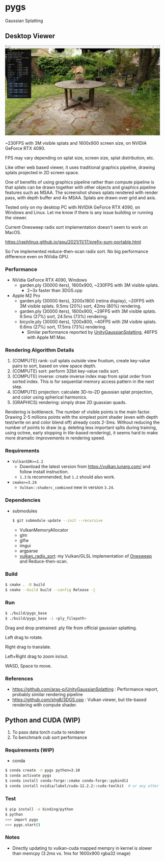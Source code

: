 # pygs
Gaussian Splatting

## Desktop Viewer

![](/media/screenshot-fast2.jpg)

~230FPS with 3M visible splats and 1600x900 screen size, on NVIDIA GeForce RTX 4090.

FPS may vary depending on splat size, screen size, splat distribution, etc.

Like other web based viewer, it uses traditional graphics pipeline, drawing splats projected in 2D screen space.

One of benefits of using graphics pipeline rather than compute pipeline is that splats can be drawn together with other objects and graphics pipeline features such as MSAA.
The screenshot shows splats rendered with render pass, with depth buffer and 4x MSAA. Splats are drawn over grid and axis.

Tested only on my desktop PC with NVIDIA GeForce RTX 4090, on Windows and Linux. Let me know if there is any issue building or running the viewer.

Current Onesweep radix sort implementation doesn't seem to work on MacOS.

https://raphlinus.github.io/gpu/2021/11/17/prefix-sum-portable.html

So I've implemented reduce-then-scan radix sort. No big performance difference even on NVidia GPU.


### Performance
- NVidia GeForce RTX 4090, Windows
  - garden.ply (30000 iters), 1600x900, ~230FPS with 3M visible splats.
    - 2~3x faster than 3DGS.cpp
- Apple M2 Pro
  - garden.ply (30000 iters), 3200x1800 (retina display), ~20FPS with 3M visible splats. 9.5ms (20%) sort, 42ms (80%) rendering.
  - garden.ply (30000 iters), 1600x900, ~29FPS with 3M visible splats. 9.5ms (27%) sort, 24.5ms (73%) rendering.
  - bicycle.ply (30000 iters), 1200x800, ~40FPS with 2M visible splats. 6.6ms (27%) sort, 17.5ms (73%) rendering.
    - Similar performance reported by [UnityGaussianSplatting](https://github.com/aras-p/UnityGaussianSplatting), 46FPS with Apple M1 Max.


### Rendering Algorithm Details
1. (COMPUTE) rank: cull splats outside view frustum, create key-value pairs to sort, based on view space depth.
1. (COMPUTE) sort: perform 32bit key-value radix sort.
1. (COMPUTE) inverse: create inverse index map from splat order from sorted index. This is for sequential memory access pattern in the next step.
1. (COMPUTE) projection: calculate 3D-to-2D gaussian splat projection, and color using spherical harmonics.
1. (GRAPHICS) rendering: simply draw 2D guassian quads.

Rendering is bottleneck.
The number of visible points is the main factor.
Drawing 2-5 millions points with the simplest point shader (even with depth test/write on and color blend off) already costs 2-3ms.
Without reducing the number of points to draw (e.g. deleting less important splts during training, using octree, early stopping in tile-based rendering), it seems hard to make more dramatic improvements in rendering speed.


### Requirements
- `VulkanSDK>=1.2`
  - Download the latest version from https://vulkan.lunarg.com/ and follow install instruction.
  - `1.3` is recommended, but `1.2` should also work.
- `cmake>=3.24`
  - `Vulkan::shaderc_combined` new in version `3.24`.


### Dependencies
- submodules
  ```bash
  $ git submodule update --init --recursive
  ```
  - VulkanMemoryAllocator
  - glm
  - glfw
  - imgui
  - argparse
  - [vulkan_radix_sort](https://github.com/jaesung-cs/vulkan_radix_sort): my Vulkan/GLSL implementation of [Onesweep](https://research.nvidia.com/publication/2022-06_onesweep-faster-least-significant-digit-radix-sort-gpus) and Reduce-then-scan.


### Build
```bash
$ cmake . -B build
$ cmake --build build --config Release -j
```


### Run
```bash
$ ./build/pygs_base
$ ./build/pygs_base -i <ply_filepath>
```
Drag and drop pretrained .ply file from official gaussian splatting.

Left drag to rotate.

Right drag to translate.

Left+Right drag to zoom in/out.

WASD, Space to move.


### References
- https://github.com/aras-p/UnityGaussianSplatting : Performance report, probably similar rendering pipeline
- https://github.com/shg8/3DGS.cpp : Vulkan viewer, but tile-based rendering with compute shader.


## Python and CUDA (WIP)

1. To pass data torch cuda to renderer
1. To benchmark cub sort performance


### Requirements (WIP)

- conda
```bash
$ conda create -n pygs python=3.10
$ conda activate pygs
$ conda install conda-forge::cmake conda-forge::pybind11
$ conda install nvidia/label/cuda-12.2.2::cuda-toolkit  # or any other version
```


### Test

```bash
$ pip install -e binding/python
$ python
>>> import pygs
>>> pygs.start()
```


### Notes
- Directly updating to vulkan-cuda mapped mempry in kernel is slower than memcpy (3.2ms vs. 1ms for 1600x900 rgba32 image)

